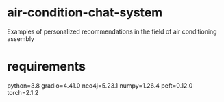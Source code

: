 # air-condition-chat-system
Examples of personalized recommendations in the field of air conditioning assembly
# requirements
python=3.8
gradio=4.41.0
neo4j=5.23.1
numpy=1.26.4
peft=0.12.0
torch=2.1.2

